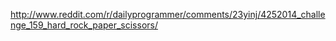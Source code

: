 http://www.reddit.com/r/dailyprogrammer/comments/23yinj/4252014_challenge_159_hard_rock_paper_scissors/